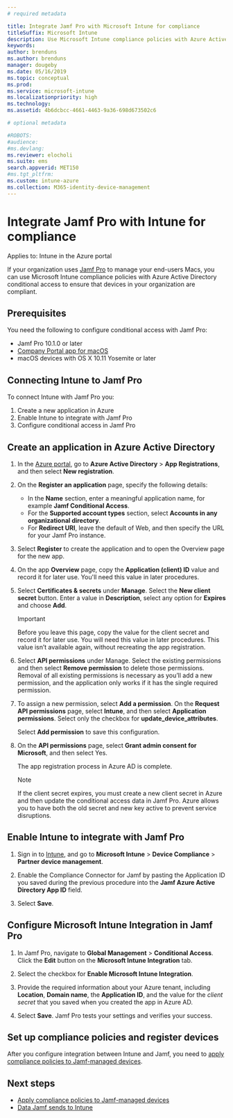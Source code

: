 ```yaml
---
# required metadata

title: Integrate Jamf Pro with Microsoft Intune for compliance
titleSuffix: Microsoft Intune
description: Use Microsoft Intune compliance policies with Azure Active Directory conditional access to help secure Jamf-managed devices.
keywords:
author: brenduns
ms.author: brenduns
manager: dougeby
ms.date: 05/16/2019
ms.topic: conceptual
ms.prod:
ms.service: microsoft-intune
ms.localizationpriority: high
ms.technology:
ms.assetid: 4b6dcbcc-4661-4463-9a36-698d673502c6

# optional metadata

#ROBOTS: 
#audience:
#ms.devlang:
ms.reviewer: elocholi
ms.suite: ems
search.appverid: MET150
#ms.tgt_pltfrm:
ms.custom: intune-azure
ms.collection: M365-identity-device-management
---
```


# Integrate Jamf Pro with Intune for compliance

Applies to: Intune in the Azure portal

If your organization uses [Jamf Pro](https://www.jamf.com) to manage your end-users Macs, you can use Microsoft Intune compliance policies with Azure Active Directory conditional access to ensure that devices in your organization are compliant.

## Prerequisites

You need the following to configure conditional access with Jamf Pro:

- Jamf Pro 10.1.0 or later
- [Company Portal app for macOS](https://aka.ms/macoscompanyportal)
- macOS devices with OS X 10.11 Yosemite or later

## Connecting Intune to Jamf Pro

To connect Intune with Jamf Pro you:

1. Create a new application in Azure
2. Enable Intune to integrate with Jamf Pro
3. Configure conditional access in Jamf Pro

## Create an application in Azure Active Directory

1. In the [Azure portal](https://portal.azure.com), go to **Azure Active Directory** > **App Registrations**, and then select **New registration**. 

2. On the **Register an application** page, specify the following details:
   - In the **Name** section, enter a meaningful application name, for example **Jamf Conditional Access**.
   - For the **Supported account types** section, select **Accounts in any organizational directory**. 
   - For **Redirect URI**, leave the default of Web, and then specify the URL for your Jamf Pro instance.  

3. Select **Register** to create the application and to open the Overview page for the new app.  

4. On the app **Overview** page, copy the **Application (client) ID** value and record it for later use. You'll need this value in later procedures.  

5. Select **Certificates & secrets** under **Manage**. Select the **New client secret** button. Enter a value in **Description**, select any option for **Expires** and choose **Add**.

   > [!IMPORTANT]  
   > Before you leave this page, copy the value for the client secret and record it for later use. You will need this value in later procedures. This value isn’t available again, without recreating the app registration.  

6. Select **API permissions** under Manage.  Select the existing permissions and then select **Remove permission** to delete those permissions. Removal of all existing permissions is necessary as you’ll add a new permission, and the application only works if it has the single required permission.  

7. To assign a new permission, select **Add a permission**. On the **Request API permissions** page, select **Intune**, and then select **Application permissions**. Select only the checkbox for **update_device_attributes**.  

   Select **Add permission** to save this configuration.  

8. On the **API permissions** page, select **Grant admin consent for Microsoft**, and then select Yes.  

   The app registration process in Azure AD is complete.


    > [!NOTE]
    > If the client secret expires, you must create a new client secret in Azure and then update the conditional access data in Jamf Pro. Azure allows you to have both the old secret and new key active to prevent service disruptions.

## Enable Intune to integrate with Jamf Pro

1. Sign in to [Intune](https://go.microsoft.com/fwlink/?linkid=20909), and go to **Microsoft Intune** > **Device Compliance** > **Partner device management**.

2. Enable the Compliance Connector for Jamf by pasting the Application ID you saved during the previous procedure into the **Jamf Azure Active Directory App ID** field.

3. Select **Save**.

## Configure Microsoft Intune Integration in Jamf Pro

1. In Jamf Pro, navigate to **Global Management** > **Conditional Access**. Click the **Edit** button on the **Microsoft Intune Integration** tab.

2. Select the checkbox for **Enable Microsoft Intune Integration**.

3. Provide the required information about your Azure tenant, including **Location**, **Domain name**, the **Application ID**, and the value for the *client secret* that you saved when you created the app in Azure AD.  

4. Select **Save**. Jamf Pro tests your settings and verifies your success.

## Set up compliance policies and register devices

After you configure integration between Intune and Jamf, you need to [apply compliance policies to Jamf-managed devices](conditional-access-assign-jamf.md).



## Next steps

- [Apply compliance policies to Jamf-managed devices](conditional-access-assign-jamf.md)
- [Data Jamf sends to Intune](data-jamf-sends-to-intune.md)
